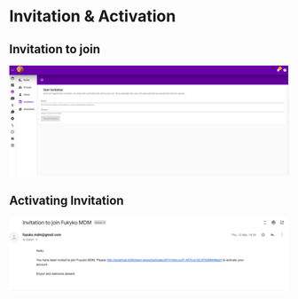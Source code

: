 # Invitation & Activation

## Invitation to join 

![](../../../.gitbook/assets/invitation.png)

## Activating Invitation 



![](../../../.gitbook/assets/invitation-email.png)

